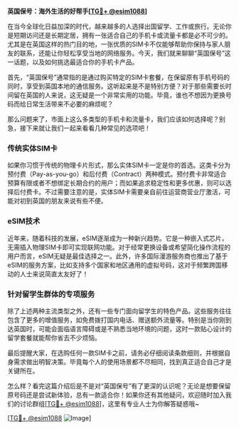 **英国保号：海外生活的好帮手[[TG💪+ @esim1088](https://t.me/s/esim1088)]**

在当今全球化日益加深的时代，越来越多的人选择出国留学、工作或旅行。无论你是短期访问还是长期定居，拥有一张适合自己的手机卡或流量卡都是必不可少的。尤其是在英国这样的热门目的地，一张优质的SIM卡不仅能够帮助你保持与家人朋友的联系，还能让你轻松享受当地的网络服务。今天，我们就来聊聊“英国保号”这一话题，以及如何挑选最适合你的手机卡产品。

首先，“英国保号”通常指的是通过购买特定的SIM卡套餐，在保留原有手机号码的同时，享受到英国本地的通信服务。这听起来是不是特别方便？对于那些需要长时间留在英国的人来说，这无疑是一个非常实用的功能。毕竟，谁也不想因为更换号码而给日常生活带来不必要的麻烦呢？

那么问题来了，市面上这么多类型的手机卡和流量卡，我们应该如何选择呢？别急，接下来就让我们一起来看看几种常见的选项吧！

### **传统实体SIM卡**
如果你习惯于传统的物理卡片形式，那么实体SIM卡一定是你的首选。这类卡分为预付费（Pay-as-you-go）和后付费（Contract）两种模式。预付费卡非常适合预算有限或者不想绑定长期合约的用户；而如果追求稳定性和更多优惠，则可以选择后付费卡。不过需要注意的是，实体SIM卡需要亲自前往运营商营业厅激活，可能对初到英国的朋友来说有些不便。

### **eSIM技术**
近年来，随着科技的发展，eSIM逐渐成为一种新兴趋势。它是一种嵌入式芯片，无需插入物理SIM卡即可实现联网功能。对于经常更换设备或希望简化操作流程的用户而言，eSIM无疑是最佳选择之一。此外，许多国际漫游服务商也推出了基于eSIM的服务方案，比如支持多个国家和地区通用的虚拟号码，这对于频繁跨国移动的人士来说简直太友好了！

### **针对留学生群体的专项服务**
除了上述两种主流类型之外，还有一些专门面向留学生的特色产品。这些服务往往包含了更多的增值服务，如免费拨打国内电话、赠送额外流量等。特别是当你刚到达英国时，可能会面临语言障碍或是不熟悉当地环境的问题，这时一款贴心设计的留学套餐就能帮你省去不少烦恼。

最后提醒大家，在选购任何一款SIM卡之前，请务必仔细阅读条款细则，并根据自身需求做出明智决策。毕竟每个人的使用场景都不尽相同，找到真正适合自己才是关键所在。

怎么样？看完这篇介绍后是不是对“英国保号”有了更深的认识呢？无论是想要保留原号码还是尝试新体验，总有一款适合你！如果你还有其他疑问，欢迎随时加入我们的讨论群组[[TG💪+ @esim1088](https://t.me/s/esim1088)]，这里有专业人士为你解答疑惑哦~

[[TG💪+ @esim1088](https://t.me/s/esim1088) ![Image](https://i.postimg.cc/4NQfJmqS/Snipaste-2025-05-13-00-14-12.png)]